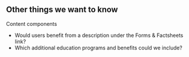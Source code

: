 ## Other things we want to know

Content components
* Would users benefit from a description under the Forms & Factsheets link?
* Which additional education programs and benefits could we include?

